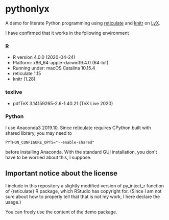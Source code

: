 # pythonlyx

A demo for literate Python programming using [reticulate](https://rstudio.github.io/reticulate/) and [knitr](https://yihui.org/knitr/) on [LyX](https://www.lyx.org/). 

I have confirmed that it works in the following environment

### R 

- R version 4.0.0 (2020-04-24)
- Platform: x86_64-apple-darwin19.4.0 (64-bit)
- Running under: macOS Catalina 10.15.4
- reticulate 1.15
- knitr (1.28)

### texlive

- pdfTeX 3.14159265-2.6-1.40.21 (TeX Live 2020)

### Python

I use Anaconda3 2019.10. Since reticulate requires CPython built with shared library, you may need to 

	PYTHON_CONFIGURE_OPTS="--enable-shared"

before installing Anaconda. With the standard GUI installation, you don't have to be worried about this, I suppose.

## Important notice about the license

I include in this repository a slightly modified version of py_inject_r function of 
{reticulate} R package, which RStudio has copyright for. (Since I am not sure about how to properly tell that that is not my work, I here declare the usage.)

You can freely use the content of the demo package.
